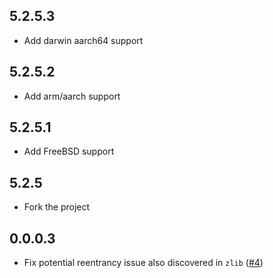## 5.2.5.3

* Add darwin aarch64 support

## 5.2.5.2

* Add arm/aarch support

## 5.2.5.1

* Add FreeBSD support

## 5.2.5

* Fork the project

## 0.0.0.3

* Fix potential reentrancy issue also discovered in `zlib` ([#4](https://github.com/hvr/lzma/issues/4))
